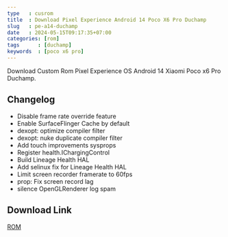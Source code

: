 ```yaml
---
type   : cusrom
title  : Download Pixel Experience Android 14 Poco X6 Pro Duchamp
slug   : pe-a14-duchamp
date   : 2024-05-15T09:17:35+07:00
categories: [rom]
tags      : [duchamp]
keywords  : [poco x6 pro]
---
```


Download Custom Rom Pixel Experience OS Android 14 Xiaomi Poco x6 Pro Duchamp.

## Changelog
- Disable frame rate override feature
- Enable SurfaceFlinger Cache by default
- dexopt: optimize compiler filter
- dexopt: nuke duplicate compiler filter
- Add touch improvements sysprops
- Register health.IChargingControl
- Build Lineage Health HAL
- Add selinux fix for Lineage Health HAL
- Limit screen recorder framerate to 60fps
- prop: Fix screen record lag
- silence OpenGLRenderer log spam

## Download Link
[ROM](/)

